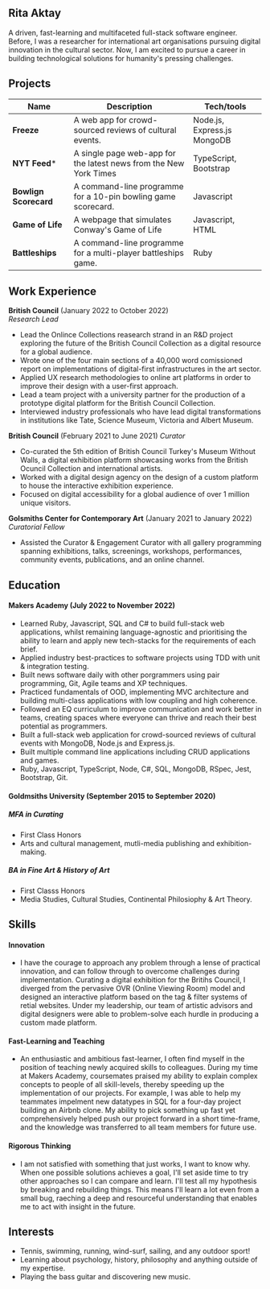 ## Rita Aktay

A driven, fast-learning and multifaceted full-stack software engineer. Before, I was a researcher for international art organisations pursuing digital innovation in the cultural sector. Now, I am excited to pursue a career in building technological solutions for humanity's pressing challenges. 


## Projects

| Name                         | Description       | Tech/tools        |
| ---------------------------- | ----------------- | ----------------- |
| **Freeze**  | A web app for crowd-sourced reviews of cultural events. | Node.js, Express.js MongoDB |
| **NYT Feed*** | A single page web-app for the latest news from the New York Times | TypeScript, Bootstrap |
| **Bowlign Scorecard** | A command-line programme for a 10-pin bowling game scorecard. | Javascript  |
| **Game of Life** | A webpage that simulates Conway's Game of Life | Javascript, HTML |
| **Battleships** | A command-line programme for a multi-player battleships game. | Ruby |


## Work Experience

**British Council** (January 2022 to October 2022)  
_Research Lead_

- Lead the Onlince Collections reasearch strand in an R&D project exploring the future of the British Council Collection as a digital 
resource for a global audience. 
- Wrote one of the four main sections of a 40,000 word comissioned report on implementations of digital-first infrastructures in the art sector.
- Applied UX research methodologies to online art platforms in order to improve their design with a user-first approach. 
- Lead a team project with a university partner for the production of a prototype digital platform for the British Council Collection.
- Interviewed industry professionals who have lead digital transformations in institutions like Tate, Science Museum, Victoria and Albert Museum. 

**British Council** (February 2021 to June 2021)
_Curator_
- Co-curated the 5th edition of British Council Turkey's Museum Without Walls, a digital exhibition platform showcasing works from the British Ocuncil Collection and international artists.
- Worked with a digital design agency on the design of a custom platform to house the interactive exhibition experience.
- Focused on digital accessibility for a global audience of over 1 million unique visitors. 

**Golsmiths Center for Contemporary Art** (January 2021 to January 2022)  
_Curatorial Fellow_

- Assisted the Curator & Engagement Curator with all gallery programming spanning exhibitions, talks, screenings, workshops, performances, community events, publications, and an online channel. 

## Education

#### Makers Academy (July 2022 to November 2022)
- Learned Ruby, Javascript, SQL and C# to build full-stack web applications, whilst remaining language-agnostic and prioritising the ability to learn and apply new tech-stacks for the requirements of each brief. 
- Applied industry best-practices to software projects using TDD with unit & integration testing.
- Built news software daily with other porgrammers using pair programming, Git, Agile teams and XP techniques. 
- Practiced fundamentals of OOD, implementing MVC architecture and building multi-class applications with low coupling and high coherence. 
- Followed an EQ curriculum to improve communication and work better in teams, creating spaces where everyone can thrive and reach their best potential as programmers. 
- Built a full-stack web application for crowd-sourced reviews of cultural events with MongoDB, Node.js and Express.js.
- Built multiple command line applications including CRUD applications and games. 
- Ruby, Javascript, TypeScript, Node, C#, SQL, MongoDB, RSpec, Jest, Bootstrap, Git.

#### Goldmsiths University (September 2015 to September 2020)

##### **MFA in Curating**
- First Class Honors
- Arts and cultural management, mutli-media publishing and exhibition-making.
         
##### **BA in Fine Art & History of Art**
- First Classs Honors
- Media Studies, Cultural Studies, Continental Philosiophy & Art Theory.

## Skills

#### Innovation

- I have the courage to approach any problem through a lense of practical innovation, and can follow through to overcome challenges during implementation. Curating a digital exhibition for the Britihs Council, I diverged from the pervasive OVR (Online Viewing Room) model and designed an interactive platform based on the tag & filter systems of retial websites. Under my leadership, our team of artistic advisors and digital designers were able to problem-solve each hurdle in producing a custom made platform. 

#### Fast-Learning and Teaching 

- An enthusiastic and ambitious fast-learner, I often find myself in the position of teaching newly acquired skills to colleagues. During my time at Makers Academy, coursemates praised my ability to explain complex concepts to people of all skill-levels, thereby speeding up the implementation of our projects. For example, I was able to help my teammates impelment new datatypes in SQL for a four-day project building an Airbnb clone. My ability to pick something up fast yet comprehensively helped push our project forward in a short time-frame, and the knowledge was transferred to all team members for future use.

#### Rigorous Thinking 

- I am not satisfied with something that just works, I want to know why. When one possible solutions achieves a goal, I'll set aside time to try other approaches so I can compare and learn. I'll test all my hypothesis by breaking and rebuilding things. This means I'll learn a lot even from a small bug, raeching a deep and resourceful understanding that enables me to act with insight in the future.  

## Interests

- Tennis, swimming, running, wind-surf, sailing, and any outdoor sport!
- Learning about psychology, history, philosophy and anything outside of my expertise. 
- Playing the bass guitar and discovering new music. 

